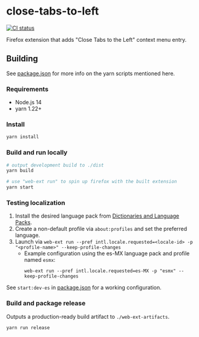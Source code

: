 # close-tabs-to-left
<p align="left">
  <a href="https://github.com/ParkerM/close-tabs-to-left/actions"><img alt="CI status" src="https://github.com/ParkerM/close-tabs-to-left/workflows/CI/badge.svg"></a>
</p>

Firefox extension that adds "Close Tabs to the Left" context menu entry.

## Building
See [package.json](./package.json) for more info on the yarn scripts mentioned here.

### Requirements
- Node.js 14
- yarn 1.22+

### Install
```bash
yarn install
```

### Build and run locally
```bash
# output development build to ./dist
yarn build

# use "web-ext run" to spin up firefox with the built extension 
yarn start
```

### Testing localization
1. Install the desired language pack from
[Dictionaries and Language Packs](https://addons.mozilla.org/en-US/firefox/language-tools/).
1. Create a non-default profile via `about:profiles` and set the preferred language.
1. Launch via `web-ext run --pref intl.locale.requested=<locale-id> -p "<profile-name>" --keep-profile-changes`
    * Example configuration using the es-MX language pack and profile named `esmx`:
      ```
      web-ext run --pref intl.locale.requested=es-MX -p "esmx" --keep-profile-changes
      ```
See `start:dev-es` in [package.json](./package.json) for a working configuration.

### Build and package release
Outputs a production-ready build artifact to `./web-ext-artifacts`.

```bash
yarn run release
```
